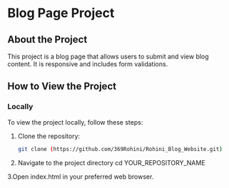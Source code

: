 # Blog Page Project

## About the Project
This project is a blog page that allows users to submit and view blog content. It is responsive and includes form validations.

## How to View the Project

### Locally
To view the project locally, follow these steps:

1. Clone the repository:
   ```sh
   git clone (https://github.com/369Rohini/Rohini_Blog_Website.git)

2. Navigate to the project directory
   cd YOUR_REPOSITORY_NAME

3.Open index.html in your preferred web browser.


